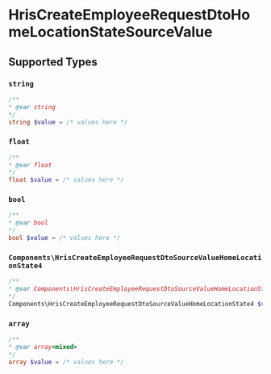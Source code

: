# HrisCreateEmployeeRequestDtoHomeLocationStateSourceValue


## Supported Types

### `string`

```php
/**
* @var string
*/
string $value = /* values here */
```

### `float`

```php
/**
* @var float
*/
float $value = /* values here */
```

### `bool`

```php
/**
* @var bool
*/
bool $value = /* values here */
```

### `Components\HrisCreateEmployeeRequestDtoSourceValueHomeLocationState4`

```php
/**
* @var Components\HrisCreateEmployeeRequestDtoSourceValueHomeLocationState4
*/
Components\HrisCreateEmployeeRequestDtoSourceValueHomeLocationState4 $value = /* values here */
```

### `array`

```php
/**
* @var array<mixed>
*/
array $value = /* values here */
```

